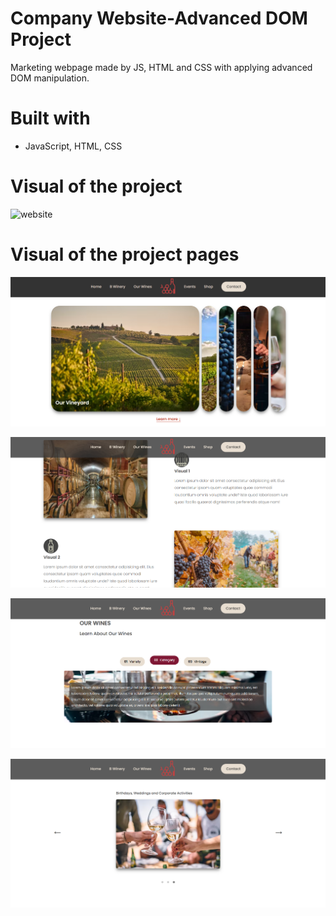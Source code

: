 # Company Website-Advanced DOM Project

Marketing webpage made by JS, HTML and CSS with applying advanced DOM manipulation.

# Built with

- JavaScript, HTML, CSS

# Visual of the project

![website](./image/advancedDOM.gif)

# Visual of the project pages

![main page-header page](./image/visual1-advancedDOM.png)

![session-1-Vinery](./image/visual2-advancedDOM.png)

![session-2-Wine Information](./image/visual3-advancedDOM.png)

![session-3-Events](./image/visual4-advancedDOM.png)
